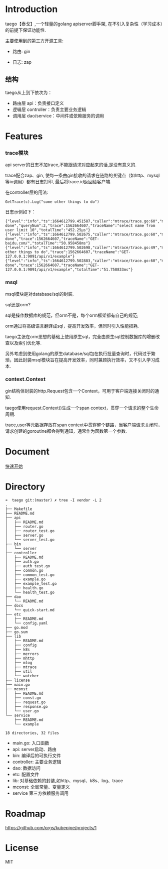 # Introduction

taego【泰戈】,一个轻量的golang apiserver脚手架, 在不引入复杂性（学习成本）的前提下保证功能性.

主要使用到的第三方开源工具:

* 路由: gin

* 日志: zap

## 结构

taego从上到下依次为：

* 路由层 api：负责接口定义
* 逻辑层 controller：负责主要业务逻辑
* 调用层 dao/service：中间件或依赖服务的调用

# Features

### trace模块

api server的日志不加trace,不能跟请求对应起来的话,是没有意义的.

trace配合zap、gin, 使每一条由gin接收的请求在链路的关键点（如http、mysql等io调用）都有日志打印, 最后将trace.id返回给客户端.

在controller层的用法:
```
GetTrace(c).Log("some other things to do")
```

日志示例如下：

```
{"level":"info","ts":1664612799.451587,"caller":"mtrace/trace.go:60","msg":"step done","queryNum":2,"trace":1562664607,"traceName":"select name from user limit 10","totalTime":"452.25µs"}
{"level":"info","ts":1664612799.502675,"caller":"mtrace/trace.go:60","msg":"step done","trace":1562664607,"traceName":"GET-baidu.com/","totalTime":"50.958458ms"}
{"level":"info","ts":1664612799.502698,"caller":"mtrace/trace.go:49","msg":"some other things to do","trace":1562664607,"traceName":"GET-127.0.0.1:9091/api/v1/example"}
{"level":"info","ts":1664612799.502883,"caller":"mtrace/trace.go:60","msg":"step done","trace":1562664607,"traceName":"GET-127.0.0.1:9091/api/v1/example","totalTime":"51.758833ms"}
```

### msql

msql模块是对database/sql的封装.

sql还是orm?

sql是操作数据库的规范，但orm不是，每个orm框架都有自己的规范;

orm通过将高级语言翻译成sql，提高开发效率，但同时引入性能损耗.

taego主张在orm思想的基础上使用原生sql，完全由原生sql控制数据库的增删改查以及索引优化等.

另外考虑到使用golang的原生database/sql包在执行批量查询时，代码过于繁琐，因此封装msql模块旨在提高开发效率，同时兼顾执行效率，又不引入学习成本.

### context.Context

gin结构体封装的http.Request包含一个Context，可用于客户端连接关闭时的通知.

taego使用request.Context()生成一个span context，贯穿一个请求的整个生命周期.

trace,user等元数据存放在span context中贯穿整个链路，当客户端请求关闭时，请求创建的goroutine都会得到通知，通常作为函数第一个参数.

# Document

[快速开始](docs/quick-start.md)

# Directory

```
➜  taego git:(master) ✗ tree -I vendor -L 2
.
├── Makefile
├── README.md
├── api
│   ├── README.md
│   ├── router.go
│   ├── router_test.go
│   ├── server.go
│   └── server_test.go
├── bin
│   └── server
├── controller
│   ├── README.md
│   ├── auth.go
│   ├── auth_test.go
│   ├── common.go
│   ├── common_test.go
│   ├── example.go
│   ├── example_test.go
│   ├── health.go
│   └── health_test.go
├── dao
│   └── README.md
├── docs
│   └── quick-start.md
├── etc
│   ├── README.md
│   └── config.yaml
├── go.mod
├── go.sum
├── lib
│   ├── README.md
│   ├── config
│   ├── k8s
│   ├── merrors
│   ├── mhttp
│   ├── mlog
│   ├── mtrace
│   ├── util
│   └── watcher
├── license
├── main.go
├── mconst
│   ├── README.md
│   ├── const.go
│   ├── request.go
│   ├── response.go
│   └── user.go
└── service
    ├── README.md
    └── example

18 directories, 32 files
```

* main.go: 入口函数
* api: server启动、路由
* bin: 编译后的可执行文件
* controller: 主要业务逻辑
* dao: 数据访问
* etc: 配置文件
* lib: 对基础依赖的封装,如http、mysql、k8s、log、trace
* mconst: 全局常量、变量定义
* service 第三方依赖服务调用

# Roadmap 

https://github.com/orgs/kubepipe/projects/1

# License

MIT

